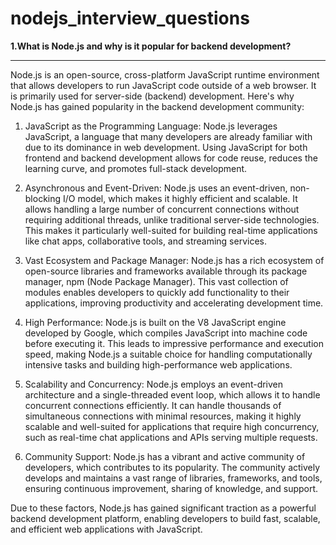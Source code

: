 # nodejs_interview_questions


**1.What is Node.js and why is it popular for backend development?**

* * *

Node.js is an open-source, cross-platform JavaScript runtime environment that allows developers to run JavaScript code outside of a web browser. It is primarily used for server-side (backend) development. Here's why Node.js has gained popularity in the backend development community:

1. JavaScript as the Programming Language: Node.js leverages JavaScript, a language that many developers are already familiar with due to its dominance in web development. Using JavaScript for both frontend and backend development allows for code reuse, reduces the learning curve, and promotes full-stack development.
    
2. Asynchronous and Event-Driven: Node.js uses an event-driven, non-blocking I/O model, which makes it highly efficient and scalable. It allows handling a large number of concurrent connections without requiring additional threads, unlike traditional server-side technologies. This makes it particularly well-suited for building real-time applications like chat apps, collaborative tools, and streaming services.
    
3. Vast Ecosystem and Package Manager: Node.js has a rich ecosystem of open-source libraries and frameworks available through its package manager, npm (Node Package Manager). This vast collection of modules enables developers to quickly add functionality to their applications, improving productivity and accelerating development time.
    
4. High Performance: Node.js is built on the V8 JavaScript engine developed by Google, which compiles JavaScript into machine code before executing it. This leads to impressive performance and execution speed, making Node.js a suitable choice for handling computationally intensive tasks and building high-performance web applications.
    
5. Scalability and Concurrency: Node.js employs an event-driven architecture and a single-threaded event loop, which allows it to handle concurrent connections efficiently. It can handle thousands of simultaneous connections with minimal resources, making it highly scalable and well-suited for applications that require high concurrency, such as real-time chat applications and APIs serving multiple requests.
    
6. Community Support: Node.js has a vibrant and active community of developers, which contributes to its popularity. The community actively develops and maintains a vast range of libraries, frameworks, and tools, ensuring continuous improvement, sharing of knowledge, and support.
    

Due to these factors, Node.js has gained significant traction as a powerful backend development platform, enabling developers to build fast, scalable, and efficient web applications with JavaScript.